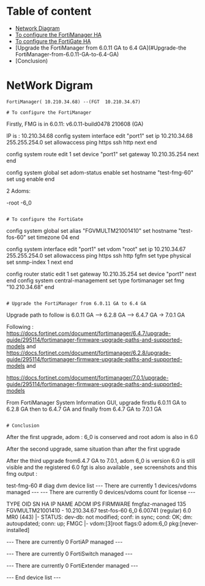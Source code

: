 # Table of content
  - [Network Diagram](#Network-Diagram)
  - [To configure the FortiManager HA](#To-configure-the-FortiManager)
  - [To configure the FortiGate HA](#To-configure-the-FortiGate)
  - [Upgrade the FortiManager from 6.0.11 GA to 6.4 GA](#Upgrade-the FortiManager-from-6.0.11-GA-to-6.4-GA)
  - [Conclusion)

# NetWork Digram

```
FortiManager( 10.210.34.68) --(FGT  10.210.34.67)

# To configure the FortiManager 

```
Firstly, FMG is in 6.0.11: v6.0.11-build0478 210608 (GA)

IP is : 10.210.34.68
config system interface
    edit "port1"
        set ip 10.210.34.68 255.255.254.0
        set allowaccess ping https ssh http
    next
end

config system route
    edit 1
        set device "port1"
        set gateway 10.210.35.254
    next
end

config system global
    set adom-status enable
    set hostname "test-fmg-60"
    set usg enable
end

2 Adoms:

-root
-6_0

```

# To configure the FortiGate 

```

config system global
    set alias "FGVMULTM21001410"
    set hostname "test-fos-60"
    set timezone 04
end

config system interface
    edit "port1"
        set vdom "root"
        set ip 10.210.34.67 255.255.254.0
        set allowaccess ping https ssh http fgfm
        set type physical
        set snmp-index 1
        next
   end
   
   config router static
    edit 1
        set gateway 10.210.35.254
        set device "port1"
    next
end
config system central-management
    set type fortimanager
    set fmg "10.210.34.68"
end

```

# Upgrade the FortiManager from 6.0.11 GA to 6.4 GA

```
Upgrade path to follow is 6.0.11 GA --> 6.2.8 GA --> 6.4.7 GA -> 7.0.1 GA

Following : https://docs.fortinet.com/document/fortimanager/6.4.7/upgrade-guide/295114/fortimanager-firmware-upgrade-paths-and-supported-models
and  https://docs.fortinet.com/document/fortimanager/6.2.8/upgrade-guide/295114/fortimanager-firmware-upgrade-paths-and-supported-models
and

https://docs.fortinet.com/document/fortimanager/7.0.1/upgrade-guide/295114/fortimanager-firmware-upgrade-paths-and-supported-models

From FortiManager System Information GUI, upgrade firstlu 6.0.11 GA to 6.2.8 GA then to 6.4.7 GA and finally from 6.4.7 GA to 7.0.1 GA

```

# Conclusion

```

After the first upgrade, adom : 6_0 is conserved and root adom is also in 6.0 

After the second upgrade, same situation than after the first upgrade

After the third upgrade from6.4.7 GA to 7.0.1, adom 6_0 is version 6.0 is still visible and the registered 6.0 fgt is also available , see screenshots and this fmg output :

test-fmg-60 # diag dvm device list
--- There are currently 1 devices/vdoms managed ---
--- There are currently 0 devices/vdoms count for license ---

TYPE            OID    SN               HA      IP              NAME                                             ADOM                                             IPS                FIRMWARE
fmgfaz-managed  135    FGVMULTM21001410 -       10.210.34.67    test-fos-60                                      6_0                                              6.00741 (regular)  6.0 MR0 (443)
		|- STATUS: dev-db: not modified; conf: in sync; cond: OK; dm: autoupdated; conn: up; FMGC
		|- vdom:[3]root flags:0 adom:6_0 pkg:[never-installed]

--- There are currently 0 FortiAP managed ---


--- There are currently 0 FortiSwitch managed ---


--- There are currently 0 FortiExtender managed ---


--- End device list ---

```
